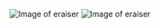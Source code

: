 ![Image of eraiser](https://github.com/eraser3031/Readme-Images/blob/master/eraiser.png)
![Image of eraiser](https://github.com/eraser3031/Readme-Images/blob/master/AboutMe.png)


